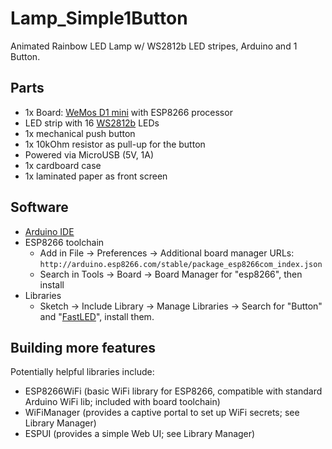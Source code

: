 # Lamp_Simple1Button
Animated Rainbow LED Lamp w/ WS2812b LED stripes, Arduino and 1 Button.

## Parts

* 1x Board: [WeMos D1 mini](https://wiki.wemos.cc/products:d1:d1_mini) with ESP8266 processor
* LED strip with 16 [WS2812b](https://cdn-shop.adafruit.com/datasheets/WS2812B.pdf) LEDs
* 1x mechanical push button
* 1x 10kOhm resistor as pull-up for the button
* Powered via MicroUSB (5V, 1A)
* 1x cardboard case
* 1x laminated paper as front screen


## Software

* [Arduino IDE](https://www.arduino.cc/en/Main/Software)
* ESP8266 toolchain
  * Add in File -> Preferences -> Additional board manager URLs: `http://arduino.esp8266.com/stable/package_esp8266com_index.json`
  * Search in Tools -> Board -> Board Manager for "esp8266", then install
* Libraries
  * Sketch -> Include Library -> Manage Libraries -> Search for "Button" and "[FastLED](http://fastled.io/)", install them.


## Building more features

Potentially helpful libraries include:

* ESP8266WiFi (basic WiFi library for ESP8266, compatible with standard Arduino WiFi lib; included with board toolchain)
* WiFiManager (provides a captive portal to set up WiFi secrets; see Library Manager)
* ESPUI (provides a simple Web UI; see Library Manager)
